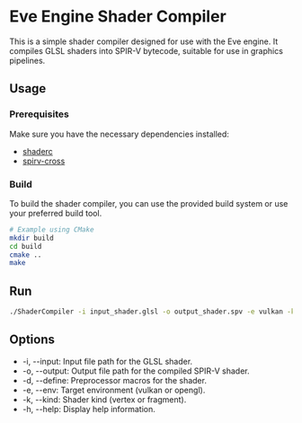# Eve Engine Shader Compiler

This is a simple shader compiler designed for use with the Eve engine. It compiles GLSL shaders into SPIR-V bytecode, suitable for use in graphics pipelines.

## Usage

### Prerequisites

Make sure you have the necessary dependencies installed:

- [shaderc](https://github.com/google/shaderc)
- [spirv-cross](https://github.com/KhronosGroup/SPIRV-Cross)

### Build

To build the shader compiler, you can use the provided build system or use your preferred build tool.

```bash
# Example using CMake
mkdir build
cd build
cmake ..
make
```

## Run

```bash
./ShaderCompiler -i input_shader.glsl -o output_shader.spv -e vulkan -k vertex
```

## Options
  - -i, --input: Input file path for the GLSL shader.
  - -o, --output: Output file path for the compiled SPIR-V shader.
  - -d, --define: Preprocessor macros for the shader.
  - -e, --env: Target environment (vulkan or opengl).
  - -k, --kind: Shader kind (vertex or fragment).
  - -h, --help: Display help information.
